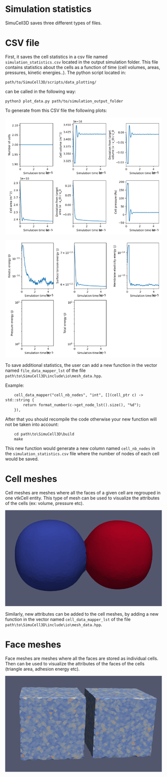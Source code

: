 # Simulation statistics

SimuCell3D saves three different types of files. 

# CSV file
First, it saves the cell statistics in a csv file named `simulation_statistics.csv` located in the output simulation folder. This file contains statistics about the cells as a function of time (cell volumes, areas, pressures, kinetic energies..). The python script located  in: 
```
path/to/SimuCell3D/scripts/data_plotting/
``` 

can be called in the following way:

```
python3 plot_data.py path/to/simulation_output_folder
``` 

To generate from this CSV file the following plots:
<p align="center">
    <img src="./img/geometry_data.png">
</p>


<p align="center">
    <img src="./img/energy_data.png">
</p>

To save additional statistics, the user can add a new function in the vector named `file_data_mapper_lst` of the file `path\to\SimuCell3D\include\io\mesh_data.hpp`.

Example:
```
    cell_data_mapper("cell_nb_nodes", "int", [](cell_ptr c) -> std::string {
        return format_number(c->get_node_lst().size(), "%d");
    }),
 ```   
    
After that you should recompile the code otherwise your new function will not be taken into account:
``` 
    cd path\to\SimuCell3D\build
    make
```  
This new function would generate a new column named `cell_nb_nodes` in the `simulation_statistics.csv` file where the number of nodes of each cell would be saved. 


# Cell meshes

Cell meshes are meshes where all the faces of a given cell are regrouped in one vtkCell entity. This type of mesh can be used to visualize the attributes of the cells (ex: volume, pressure etc).

<p align="center">
    <img src="./img/cell_mesh.png">
</p>

Similarly, new attributes can be added to the cell meshes, by adding a new function in the vector named `cell_data_mapper_lst` of the file `path\to\SimuCell3D\include\io\mesh_data.hpp`. 


# Face meshes
Face meshes are meshes where all the faces are stored as individual cells. Then can be used to visualize the attributes of the faces of the cells (triangle area, adhesion energy etc).

<p align="center">
    <img src="./img/face_mesh.png">
</p>
